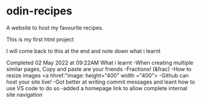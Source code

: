 # odin-recipes
A website to host my favourite recipes.  

This is my first html project

I will come back to this at the end and note down what i learnt

Completed 02 May 2022 at 09:22AM 
What i learnt
    -When creating multiple similar pages, Copy and paste are your friends
    -Fractions! (&frac) 
    -How to resize images <a hhref:"image: height="400" width ="400">
    -Github can host your site live! 
    -Got better at writing commit messages and leant how to use VS code to do so
    -added a homepage link to allow complete internal site navigation

